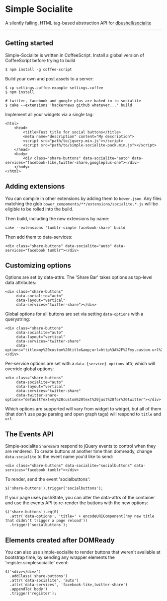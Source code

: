 # Simple Socialite
A silently failing, HTML tag-based abstraction API for [dbushell/socialite](https://github.com/dbushell/socialite)

---

## Getting started
Simple-Socialite is written in CoffeeScript.  Install a global version of CoffeeScript before trying to build

    $ npm install -g coffee-script

Build your own and post assets to a server:

    $ cp settings.coffee.example settings.coffee
    $ npm install

    # twitter, facebook and google plus are baked in to socialite
    $ cake --extensions 'hackernews github whatever...' build

Implement all your widgets via a single tag:

    <html>
        <head>
            <title>Test title for social buttons</title>
            <meta name="description" content="My description">
            <script src="path/to/jquery.min.js"></script>
            <script src="path/to/simple-socialite-pack.min.js"></script>
        </head>
        <body>
            <div class="share-buttons" data-socialite="auto" data-services="facebook-like,twitter-share,googleplus-one"></div>
        </body>
    </html>

## Adding extensions

You can compile in other extensions by adding them to `bower.json`. Any files matching the glob `bower_components/**/extensions/socialite.*.js` will be eligible to be rolled into the build.

Then build, including the new extensions by name:

    cake --extensions 'tumblr-simple facebook-share' build

Then add them to data-services:

    <div class="share-buttons" data-socialite="auto" data-services="facebook tumblr"></div>

## Customizing options

Options are set by data-attrs. The 'Share Bar' takes options as top-level data attributes:

    <div class="share-buttons"
         data-socialite="auto"
         data-layout="vertical"
         data-services="twitter-share"></div>

Global options for all buttons are set via setting `data-options` with a querystring:

    <div class="share-buttons"
         data-socialite="auto"
         data-layout="vertical"
         data-services="twitter-share"
         data-options="title=my%20custom%20title&amp;url=http%3A%2F%2Fmy.custom.url%2F"></div>

Per-service options are set with a `data-{service}-options` attr, which will override global options:

    <div class="share-buttons"
         data-socialite="auto"
         data-layout="vertical"
         data-services="twitter-share"
         data-twitter-share-options="defaultText=my%20custom%20text%20just%20for%20twitter"></div>

Which options are supported will vary from widget to widget, but all of them (that don't use page parsing and open graph tags) will respond to `title` and `url`

## The Events API

Simple-socialite `ShareBar`s respond to jQuery events to control when they are rendered. To create buttons at another time than domready, change `data-socialite` to the event name you'd like to send:

    <div class="share-buttons" data-socialite="socialbuttons" data-services="facebook tumblr"></div>

To render, send the event 'socialbuttons':

    $('share-buttons').trigger('socialbuttons');

If your page uses pushState, you can alter the data-attrs of the container and use the events API to re-render the buttons with the new options:

    $('share-buttons').eq(0)
      .attr('data-options', 'title=' + encodeURIComponent('my new title that didn\'t trigger a page reload'))
      .trigger('socialbuttons');

## Elements created after DOMReady

You can also use simple-socialite to render buttons that weren't available at bootstrap time, by sending any wrapper elements the 'register.simplesocialite' event:

    $('<div></div>')
      .addClass('share-buttons')
      .attr('data-socialite', 'auto')
      .attr('data-services', 'facebook-like,twitter-share')
      .appendTo('body')
      .trigger('register');
